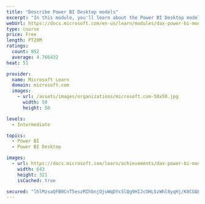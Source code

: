 ```yaml
---
title: "Describe Power BI Desktop models"
excerpt: "In this module, you'll learn about the Power BI Desktop model structure, star schema design basics, analytics queries, and report visual configuration. This module provides a strong foundation on which you can learn to optimize model designs and add model calculations."
webUrl: https://docs.microsoft.com/en-us/learn/modules/dax-power-bi-models/
type: course
price: Free
length: PT20M
ratings:
  count: 852
  average: 4.766432
heat: 51

provider:
  name: Microsoft Learn
  domain: microsoft.com
  images:
    - url: /assets/images/organizations/microsoft.com-50x50.jpg
      width: 50
      height: 50

levels:
  - Intermediate

topics:
  - Power BI
  - Power BI Desktop

images:
  - url: https://docs.microsoft.com/learn/achievements/dax-power-bi-models-social.png
    width: 643
    height: 321
    isCached: true

secured: "lhlMzsaQFB0CnT5eszMIhbnjOjuWqDYcSlQg9HIJcOHLSzWhl8yqHj/K8CGQLhekICT9Z4gFVy2fiikOCWY4j4F5py90/zE4TYUGjlM7Qu88j+0QnJAzGQx96G4DuqL3DzPPWpGwS+FQ8EYp0/Zmz9eUiS9NVx1i6xjCduYNPm/mQB+gQ96d27rXQBnQ85Vvw1aCS08/dW+G7arBh2ykyEErtIaljz+K4z+lgI88i87a2Fd3euUaCOhbdSY96BKUn8JzbPXeqiJl2LWMfNh7dEaXdDD5iMMzTsqr+EIWGHzSLg8Fyf3ThYKS1W4t7pBURbiTVfG+MxmxBHVJJhBU7BbGPSKZhAQ+QxZuN99YGtNE6CXp6KwWiUy2KCWeBOQR5bFna2nCCBf3/UyFiu6AlBUgxAAyNAKNsEZXKgPiJao=;UuaRfGPoVxlvsgP6nOPu/w=="
---
```


